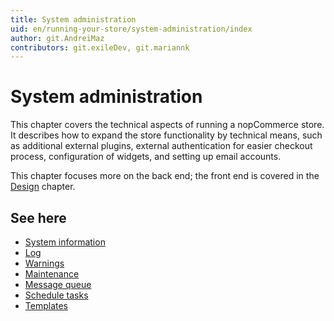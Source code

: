```yaml
---
title: System administration
uid: en/running-your-store/system-administration/index
author: git.AndreiMaz
contributors: git.exileDev, git.mariannk
---
```


# System administration

This chapter covers the technical aspects of running a nopCommerce store. It describes how to expand the store functionality by technical means, such as additional external plugins, external authentication for easier checkout process, configuration of widgets, and setting up email accounts.

This chapter focuses more on the back end; the front end is covered in the [Design](xref:en/getting-started/design-your-store/index) chapter.

## See here

* [System information](xref:en/running-your-store/system-administration/system-information)
* [Log](xref:en/running-your-store/system-administration/log)
* [Warnings](xref:en/running-your-store/system-administration/warnings)
* [Maintenance](xref:en/running-your-store/system-administration/maintenance)
* [Message queue](xref:en/running-your-store/system-administration/message-queue)
* [Schedule tasks](xref:en/running-your-store/system-administration/schedule-tasks)
* [Templates](xref:en/running-your-store/system-administration/templates)
